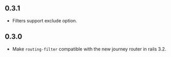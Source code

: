 ## 0.3.1
* Filters support exclude option.

## 0.3.0

* Make `routing-filter` compatible with the new journey router in rails 3.2.
